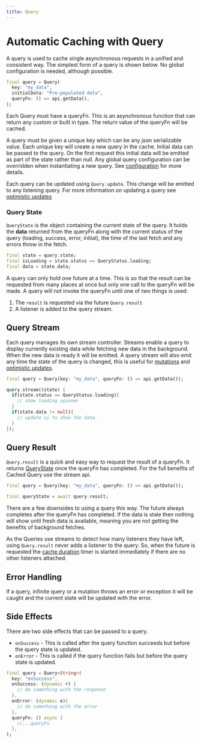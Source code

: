 ```yaml
---
title: Query
---
```


# Automatic Caching with Query

A query is used to cache single asynchronous requests in a unified and consistent way. The simplest form of a query is
shown below. No global configuration is needed, although possible.

```dart
final query = Query(
  key: "my_data", 
  initialData: "Pre-populated data",
  queryFn: () => api.getData(),
);
```

Each Query must have a queryFn. This is an asynchronous function that can return any custom or built in type. The return 
value of the queryFn will be cached. 

A query must be given a unique key which can be any json serializable value. Each unique key will create a new query in
the cache. Initial data can be passed to the query. On the first request this initial data will be emitted as part of the state 
rather than null. Any global query configuration can be overridden when instantiating a new query. See [configuration](/docs/guides/configuration)
for more details.

Each query can be updated using `Query.update`. This change will be emitted to any listening query. For more information
on updating a query see [optimistic updates](/docs/guides/optimistic-updates)

### Query State
`QueryState` is the object containing the current state of the query. It holds the **data** returned from the queryFn
along with the current status of the query (loading, success, error, initial), the time of the last fetch and any errors
throw in the fetch.
```dart
final state = query.state;
final isLoading = state.status == QueryStatus.loading;
final data = state.data;
```

A query can only hold one future at a time. This is so that the result can be requested from many places at once but only
one call to the queryFn will be made. A query will not invoke the queryFn until one of two things is used:

1. The `result` is requested via the future `Query.result`
2. A listener is added to the query stream.

## Query Stream

Each query manages its own stream controller. Streams enable a query to display currently existing data while fetching 
new data in the background. When the new data is ready it will be emitted. A query stream will also emit any time the 
state of the query is changed, this is useful for [mutations](/docs/guides/mutations) and 
[optimistic updates](/docs/guides/optimistic-updates).


```dart
final query = Query(key: "my_data", queryFn: () => api.getData());

query.stream((state) {
  if(state.status == QueryStatus.loading){
    // show loading spinner
  }
  if(state.data != null){
    // update ui to show the data.
  }
});
```

## Query Result

`Query.result` is a quick and easy way to request the result of a queryFn. It returns [QueryState](#query-state) once
the queryFn has completed. For the full benefits of Cached Query use the stream api.


```dart
final query = Query(key: "my_data", queryFn: () => api.getData());

final queryState = await query.result;
```

There are a few downsides to using a query this way. The future always completes after the queryFn has completed. If the 
data is stale then nothing will show until fresh data is available, meaning you are not getting the benefits of 
background fetches. 

As the Queries use streams to detect how many listeners they have left, using `Query.result` never adds a 
listener to the query. So, when the future is requested the [cache duration](/docs/guides/configuration) timer is started
immediately if there are no other listeners attached.

## Error Handling

If a query, infinite query or a mutation throws an error or exception it will be caught and the current state will be
updated with the error. 

## Side Effects

There are two side effects that can be passed to a query. 
- `onSuccess` - This is called after the query function succeeds but before the query state is updated.
- `onError` - This is called if the query function fails but before the query state is updated.
```dart
final query = Query<String>(
  key: "onSuccess",
  onSuccess: (dynamic r) { 
    // do something with the response
  },
  onError: (dynamic e){
    // do something with the error
  },
  queryFn: () async {
    //...queryFn
  },
);
```
